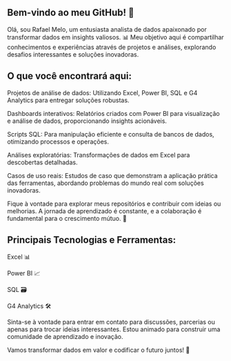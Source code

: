 ## Bem-vindo ao meu GitHub! 👋
Olá, sou Rafael Melo, um entusiasta analista de dados apaixonado por transformar dados em insights valiosos. 📊 Meu objetivo aqui é compartilhar conhecimentos e experiências através de projetos e análises, explorando desafios interessantes e soluções inovadoras.

## O que você encontrará aqui:
Projetos de análise de dados: Utilizando Excel, Power BI, SQL e G4 Analytics para entregar soluções robustas.

Dashboards interativos: Relatórios criados com Power BI para visualização e análise de dados, proporcionando insights acionáveis.

Scripts SQL: Para manipulação eficiente e consulta de bancos de dados, otimizando processos e operações.

Análises exploratórias: Transformações de dados em Excel para descobertas detalhadas.

Casos de uso reais: Estudos de caso que demonstram a aplicação prática das ferramentas, abordando problemas do mundo real com soluções inovadoras.

Fique à vontade para explorar meus repositórios e contribuir com ideias ou melhorias. A jornada de aprendizado é constante, e a colaboração é fundamental para o crescimento mútuo. 🚀

## Principais Tecnologias e Ferramentas:
Excel 📊

Power BI 📈

SQL 🗃️

G4 Analytics 🛠️

Sinta-se à vontade para entrar em contato para discussões, parcerias ou apenas para trocar ideias interessantes. Estou animado para construir uma comunidade de aprendizado e inovação.

Vamos transformar dados em valor e codificar o futuro juntos! 🌟
